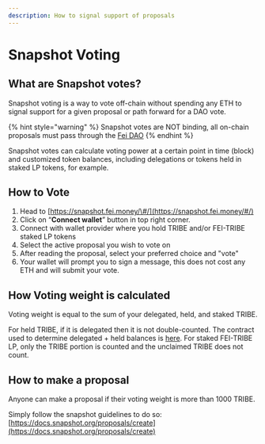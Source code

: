 ```yaml
---
description: How to signal support of proposals
---
```


# Snapshot Voting

## What are Snapshot votes?

Snapshot voting is a way to vote off-chain without spending any ETH to signal support for a given proposal or path forward for a DAO vote.

{% hint style="warning" %}
Snapshot votes are NOT binding, all on-chain proposals must pass through the [Fei DAO](fei-dao.md)
{% endhint %}

Snapshot votes can calculate voting power at a certain point in time \(block\) and customized token balances, including delegations or tokens held in staked LP tokens, for example.

## How to Vote

1. Head to [https://snapshot.fei.money/\#/](https://snapshot.fei.money/#/)
2. Click on “**Connect wallet**” button in top right corner.
3. Connect with wallet provider where you hold TRIBE and/or FEI-TRIBE staked LP tokens
4. Select the active proposal you wish to vote on
5. After reading the proposal, select your preferred choice and "vote"
6. Your wallet will prompt you to sign a message, this does not cost any ETH and will submit your vote.

## How Voting weight is calculated

Voting weight is equal to the sum of your delegated, held, and staked TRIBE.

For held TRIBE, if it is delegated then it is not double-counted. The contract used to determine delegated + held balances is [here](https://etherscan.io/address/0x1165a505e8c4e82b7b98e77374c789dbd7b53f9a#code). For staked FEI-TRIBE LP, only the TRIBE portion is counted and the unclaimed TRIBE does not count.

## How to make a proposal

Anyone can make a proposal if their voting weight is more than 1000 TRIBE.

Simply follow the snapshot guidelines to do so: [https://docs.snapshot.org/proposals/create](https://docs.snapshot.org/proposals/create)



